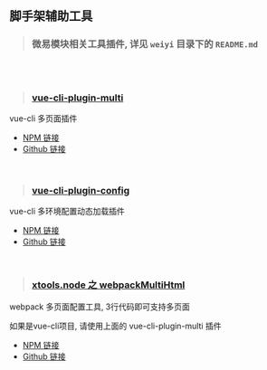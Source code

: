 ## 脚手架辅助工具


>### 微易模块相关工具插件, 详见 `weiyi` 目录下的 `README.md`

<br/><br/>


>### [vue-cli-plugin-multi](packages/vue-cli-plugin-multi)

vue-cli 多页面插件

* [NPM 链接](https://www.npmjs.com/package/vue-cli-plugin-multi)
* [Github 链接](https://github.com/borenXue/front-packages/tree/master/packages/vue-cli-plugin-multi)


<br/>


>### [vue-cli-plugin-config](packages/vue-cli-plugin-config)

vue-cli 多环境配置动态加载插件

* [NPM 链接](https://www.npmjs.com/package/vue-cli-plugin-config)
* [Github 链接](https://github.com/borenXue/front-packages/tree/master/packages/vue-cli-plugin-config)


<br/>


>### [xtools.node 之 webpackMultiHtml](packages/xtools.node/)

webpack 多页面配置工具, 3行代码即可支持多页面

如果是vue-cli项目, 请使用上面的 vue-cli-plugin-multi 插件

* [NPM 链接](https://www.npmjs.com/package/xtools.node)
* [Github 链接](https://github.com/borenXue/front-packages/tree/master/packages/xtools.node)

